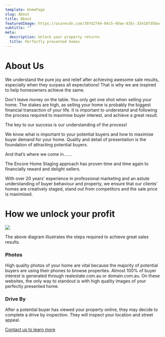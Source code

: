 ```yaml
---
template: HomePage
slug: About
title: About
featuredImage: https://ucarecdn.com/397d2744-04c5-49ae-835c-35418fd58a46/
subtitle: ""
meta:
  description: Unlock your property returns
  title: Perfectly presented homes
---
```

# About Us

We understand the pure joy and relief after achieving awesome sale results, especially when they surpass all expectations!  That is why we are inspired to help homeowners achieve the same.

Don't leave money on the table. You only get one shot when selling your home. The stakes are high, as selling your home is probably the biggest financial transaction of your life. It is important to understand and following the process required to maximise buyer interest, and achieve a great result.

The key to our success is our understanding of the process!

We know what is important to your potential buyers and how to maximise buyer demand for your home. Quality and detail of presentation is the foundation of attracting potential buyers.   

And that’s where we come in…….

The Encore Home Staging approach has proven time and time again to financially reward and delight sellers.

With over 20 years’ experience in professional marketing and an astute understanding of buyer behaviour and property, we ensure that our clients' homes are creatively staged, stand out from competitors and the sale price is maximised.

# How we unlock your profit

![](https://ucarecdn.com/10d4f60c-bd5e-45dc-abfb-47276b28af66/)

The above diagram illustrates the steps required to achieve great sales results. 

### Photos

High quality photos of your home are vital because the majority of potential buyers are using their phones to browse properties. Almost 100% of buyer interest is generated through realestate.com.au or domain.com.au. On these websites, the only way to standout is with high quality images of your perfectly presented home.

### Drive By

After a potential buyer has viewed your property online, they may decide to complete a drive by inspection. They will inspect your location and street appeal.





  [Contact us to learn more](https://encorehomestaging.com.au/contact)
